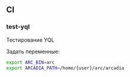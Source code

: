 ## CI

### test-yql

Тестирование YQL

Задать переменные:

```sh
export ARC_BIN=arc
export ARCADIA_PATH=/home/{user}/arc/arcadia
```

